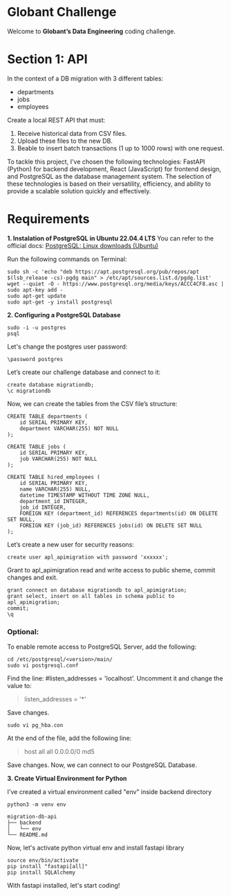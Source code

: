 # Globant Challenge

Welcome to **Globant’s Data Engineering** coding challenge.

# Section 1: API

In the context of a DB migration with 3 different tables:

- departments
- jobs
- employees

Create a local REST API that must:

1. Receive historical data from CSV files.
2. Upload these files to the new DB.
3. Beable to insert batch transactions (1 up to 1000 rows) with one request.

To tackle this project, I've chosen the following technologies: FastAPI (Python) for backend development, React (JavaScript) for frontend design, and PostgreSQL as the database management system. The selection of these technologies is based on their versatility, efficiency, and ability to provide a scalable solution quickly and effectively.

# Requirements

**1. Instalation of PostgreSQL in Ubuntu 22.04.4 LTS**
You can refer to the official docs: [PostgreSQL: Linux downloads (Ubuntu)](https://www.postgresql.org/download/linux/ubuntu/)

Run the following commands on Terminal:

```
sudo sh -c 'echo "deb https://apt.postgresql.org/pub/repos/apt $(lsb_release -cs)-pgdg main" > /etc/apt/sources.list.d/pgdg.list'
wget --quiet -O - https://www.postgresql.org/media/keys/ACCC4CF8.asc | sudo apt-key add -
sudo apt-get update
sudo apt-get -y install postgresql
```

**2. Configuring a PostgreSQL Database**

```
sudo -i -u postgres
psql
```

Let's change the postgres user password:

```
\password postgres
```

Let’s create our challenge database and connect to it:

```
create database migrationdb;
\c migrationdb
```

Now, we can create the tables from the CSV file’s structure:

```
CREATE TABLE departments (
	id SERIAL PRIMARY KEY,
	department VARCHAR(255) NOT NULL
);

CREATE TABLE jobs (
	id SERIAL PRIMARY KEY,
	job VARCHAR(255) NOT NULL
);

CREATE TABLE hired_employees (
    id SERIAL PRIMARY KEY,
    name VARCHAR(255) NULL,
    datetime TIMESTAMP WITHOUT TIME ZONE NULL,
    department_id INTEGER,
    job_id INTEGER,
    FOREIGN KEY (department_id) REFERENCES departments(id) ON DELETE SET NULL,
    FOREIGN KEY (job_id) REFERENCES jobs(id) ON DELETE SET NULL
);
```

Let’s create a new user for security reasons:

```
create user apl_apimigration with password 'xxxxxx';
```

Grant to apl_apimigration read and write access to public sheme, commit changes and exit.

```
grant connect on database migrationdb to apl_apimigration;
grant select, insert on all tables in schema public to apl_apimigration;
commit;
\q
```

### Optional:

To enable remote access to PostgreSQL Server, add the following:

```
cd /etc/postgresql/<version>/main/
sudo vi postgresql.conf
```

Find the line: #listen_addresses = 'localhost'. Uncomment it and change the value to:

> listen_addresses = '\*'

Save changes.

```
sudo vi pg_hba.con
```

At the end of the file, add the following line:

> host all all 0.0.0.0/0 md5

Save changes.
Now, we can connect to our PostgreSQL Database.

**3. Create Virtual Environment for Python**

I've created a virtual environment called "env" inside backend directory

```
python3 -m venv env
```

    migration-db-api
    ├── backend
    │   └── env
    └── README.md

Now, let's activate python virtual env and install fastapi library

```
source env/bin/activate
pip install "fastapi[all]"
pip install SQLAlchemy
```

With fastapi installed, let's start coding!